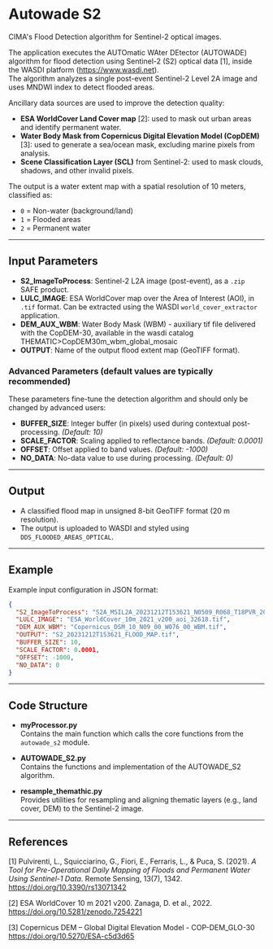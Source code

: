 # Autowade S2  
CIMA's Flood Detection algorithm for Sentinel-2 optical images.

The application executes the AUTOmatic WAter DEtector (AUTOWADE) algorithm for flood detection using Sentinel-2 (S2) optical data [1], inside the WASDI platform (https://www.wasdi.net).  
The algorithm analyzes a single post-event Sentinel-2 Level 2A image and uses MNDWI index to detect flooded areas.

Ancillary data sources are used to improve the detection quality:  
- **ESA WorldCover Land Cover map** [2]: used to mask out urban areas and identify permanent water.  
- **Water Body Mask from Copernicus Digital Elevation Model (CopDEM)** [3]: used to generate a sea/ocean mask, excluding marine pixels from analysis.  
- **Scene Classification Layer (SCL)** from Sentinel-2: used to mask clouds, shadows, and other invalid pixels.

The output is a water extent map with a spatial resolution of 10 meters, classified as:  
- `0` = Non-water (background/land)  
- `1` = Flooded areas  
- `2` = Permanent water

---

## Input Parameters

- **S2_ImageToProcess**: Sentinel-2 L2A image (post-event), as a `.zip` SAFE product.   
- **LULC_IMAGE**: ESA WorldCover map over the Area of Interest (AOI), in `.tif` format. Can be extracted using the WASDI `world_cover_extractor` application.  
- **DEM_AUX_WBM**: Water Body Mask (WBM) - auxiliary tif file delivered with the CopDEM-30, available in the wasdi catalog THEMATIC>CopDEM30m_wbm_global_mosaic    
- **OUTPUT**: Name of the output flood extent map (GeoTIFF format).

### Advanced Parameters (default values are typically recommended)
These parameters fine-tune the detection algorithm and should only be changed by advanced users:
- **BUFFER_SIZE**: Integer buffer (in pixels) used during contextual post-processing. *(Default: 10)*  
- **SCALE_FACTOR**: Scaling applied to reflectance bands. *(Default: 0.0001)*  
- **OFFSET**: Offset applied to band values. *(Default: -1000)*  
- **NO_DATA**: No-data value to use during processing. *(Default: 0)*

---

## Output
- A classified flood map in unsigned 8-bit GeoTIFF format (20 m resolution).
- The output is uploaded to WASDI and styled using `DDS_FLOODED_AREAS_OPTICAL`.

---

## Example  
Example input configuration in JSON format:

```json
{
  "S2_ImageToProcess": "S2A_MSIL2A_20231212T153621_N0509_R068_T18PVR_20231212T204250.zip",
  "LULC_IMAGE": "ESA_WorldCover_10m_2021_v200_aoi_32618.tif",
  "DEM_AUX_WBM": "Copernicus_DSM_10_N09_00_W076_00_WBM.tif",
  "OUTPUT": "S2_20231212T153621_FLOOD_MAP.tif",
  "BUFFER_SIZE": 10,
  "SCALE_FACTOR": 0.0001,
  "OFFSET": -1000,
  "NO_DATA": 0
}
```

---

## Code Structure

- **myProcessor.py**  
  Contains the main function which calls the core functions from the `autowade_s2` module.

- **AUTOWADE_S2.py**  
  Contains the functions and implementation of the AUTOWADE_S2 algorithm.

- **resample_themathic.py**  
  Provides utilities for resampling and aligning thematic layers (e.g., land cover, DEM) to the Sentinel-2 image.

---

## References
[1] Pulvirenti, L., Squicciarino, G., Fiori, E., Ferraris, L., & Puca, S. (2021). *A Tool for Pre-Operational Daily Mapping of Floods and Permanent Water Using Sentinel-1 Data*. Remote Sensing, 13(7), 1342. 
https://doi.org/10.3390/rs13071342  

[2] ESA WorldCover 10 m 2021 v200. Zanaga, D. et al., 2022. 
https://doi.org/10.5281/zenodo.7254221

[3] Copernicus DEM – Global Digital Elevation Model - COP-DEM_GLO-30  
https://doi.org/10.5270/ESA-c5d3d65  


